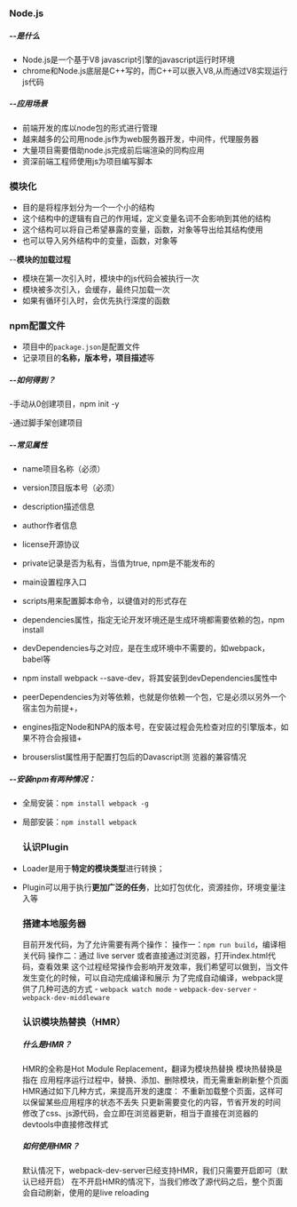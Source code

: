 ### Node.js  

##### --是什么

- Node.js是一个基于V8 javascript引擎的javascript运行时环境
- chrome和Node.js底层是C++写的，而C++可以嵌入V8,从而通过V8实现运行js代码

##### --应用场景

- 前端开发的库以node包的形式进行管理
- 越来越多的公司用node.js作为web服务器开发，中间件，代理服务器
- 大量项目需要借助node.js完成前后端渲染的同构应用
- 资深前端工程师使用js为项目编写脚本

### 模块化

- 目的是将程序划分为一个一个小的结构
- 这个结构中的逻辑有自己的作用域，定义变量名词不会影响到其他的结构
- 这个结构可以将自己希望暴露的变量，函数，对象等导出给其结构使用
- 也可以导入另外结构中的变量，函数，对象等

--**模块的加载过程**

- 模块在第一次引入时，模块中的js代码会被执行一次
- 模块被多次引入，会缓存，最终只加载一次
- 如果有循环引入时，会优先执行深度的函数

### npm配置文件 

- 项目中的`package.json`是配置文件
- 记录项目的**名称，版本号，项目描述**等

##### --如何得到？

-手动从0创建项目，npm init -y

-通过脚手架创建项目

##### --常见属性

- name项目名称（必须）

- version顶目版本号（必须）
- description描述信息
- author作者信息
- license开源协议
-  private记录是否为私有，当值为true, npm是不能发布的
- main设置程序入口
- scripts用来配置脚本命令，以键值对的形式存在
- dependencies属性，指定无论开发环境还是生成环境都需要依赖的包，npm install
- devDependencies与之对应，是在生成环境中不需要的，如webpack，babel等
- npm install webpack --save-dev，将其安装到devDependencies属性中
- peerDependencies为对等依赖，也就是你依赖一个包，它是必须以另外一个宿主包为前提+，
- engines指定Node和NPA的版本号，在安装过程会先检查对应的引擎版本，如果不符合会报错+ 
- brouserslist属性用于配置打包后的Davascript测 览器的兼容情况

##### --安装npm有两种情况： 

- 全局安装：`npm install webpack -g` 

- 局部安装：`npm install webpack` 

  ### 认识Plugin

- Loader是用于**特定的模块类型**进行转换；

- Plugin可以用于执行**更加广泛的任务**，比如打包优化，资源挂你，环境变量注入等

  ### 搭建本地服务器

  目前开发代码，为了允许需要有两个操作：
   操作一：`npm run build`，编译相关代码
   操作二：通过 live server 或者直接通过浏览器，打开index.html代码，查看效果
  这个过程经常操作会影响开发效率，我们希望可以做到，当文件发生变化的时候，可以自动完成编译和展示
  为了完成自动编译，webpack提供了几种可选的方式
   \- `webpack watch mode`
   \- `webpack-dev-server`
   \- `webpack-dev-middleware`

  ### 认识模块热替换（HMR）

  ##### 什么是HMR？

   HMR的全称是Hot Module Replacement，翻译为模块热替换
   模块热替换是指在 应用程序运行过程中，替换、添加、删除模块，而无需重新刷新整个页面
  HMR通过如下几种方式，来提高开发的速度：
   不重新加载整个页面，这样可以保留某些应用程序的状态不丢失
   只更新需要变化的内容，节省开发的时间
   修改了css、js源代码，会立即在浏览器更新，相当于直接在浏览器的devtools中直接修改样式

  ##### 如何使用HMR？

   默认情况下，webpack-dev-server已经支持HMR，我们只需要开启即可（默认已经开启）
   在不开启HMR的情况下，当我们修改了源代码之后，整个页面会自动刷新，使用的是live reloading